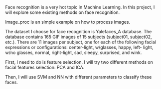 Face recognition is a very hot topic in Machine Learning. In this project, I will explore some existing methods on face recognition.

Image_proc is an simple example on how to process images.

The dataset I choose for face recognition is Yalefaces_A database. The database contains 165 GIF images of 15 subjects (subject01, subject02, etc.). There are 11 images per subject, one for each of the following facial expressions or configurations: center-light, w/glasses, happy, left- light, w/no glasses, normal, right-light, sad, sleepy, surprised, and wink.

First, I need to do is feature selection. I will try two different methods on facial features selection: PCA and ICA.

Then, I will use SVM and NN with different parameters to classify these faces.

